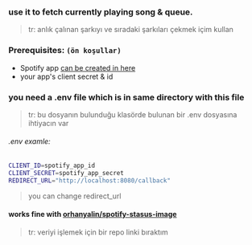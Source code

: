 ### use it to fetch currently playing song & queue.

> tr: anlık çalınan şarkıyı ve sıradaki şarkıları çekmek içim kullan

### Prerequisites: `(ön koşullar)`

* Spotify app [can be created in here](https://developer.spotify.com/dashboard "Developer Dashboard")
* your app's client secret & id

### you need a .env file which is in same directory with this file

> tr: bu dosyanın bulunduğu klasörde bulunan bir .env dosyasına ihtiyacın var

###### .env examle:

```sh
CLIENT_ID=spotify_app_id
CLIENT_SECRET=spotify_app_secret
REDIRECT_URL="http://localhost:8080/callback"
```

> you can change redirect_url

#### works fine with [orhanyalin/spotify-stasus-image](https://github.com/orhanyalin/spotify-status-image)

> tr: veriyi işlemek için bir repo linki bıraktım
